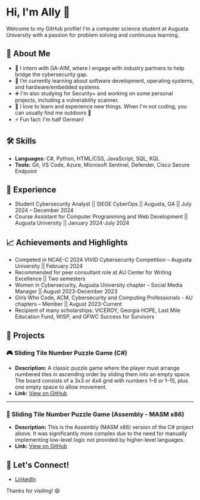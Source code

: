 # Hi, I'm Ally  👋

Welcome to my GitHub profile! I'm a computer science student at Augusta University with a passion for problem solving and continuous learning.

## 🚀 About Me
- 💼 I intern with GA-AIM, where I engage with industry partners to help bridge the cybersecurity gap.
- 📝 I’m currently learning about software development, operating systems, and hardware/embedded systems.
- ➕ I'm also studying for Security+ and working on some personal projects, including a vulnerability scanner.
- 🌱 I love to learn and experience new things. When I'm not coding, you can usually find me outdoors 🌳
- ⚡ Fun fact: I'm half German!

## 🛠️ Skills
- **Languages:** C#, Python, HTML/CSS, JavaScript, SQL, KQL
- **Tools:** Git, VS Code, Azure, Microsoft Sentinel, Defender, Cisco Secure Endpoint

## 💼 Experience
- Student Cybersecurity Analyst || SIEGE CyberOps || Augusta, GA || July 2024 – December 2024
- Course Assistant for Computer Programming and Web Development || Augusta University || January 2024-July 2024
  
## 📈 Achievements and Highlights
- Competed in NCAE-C 2024 VIVID Cybersecurity Competition – Augusta University || February 2024
- Recommended for peer consultant role at AU Center for Writing Excellence || Two semesters
- Women in Cybersecurity, Augusta University chapter – Social Media Manager || August 2023-December 2023
- Girls Who Code, ACM, Cybersecurity and Computing Professionals - AU chapters – Member || August 2023-Current
- Recipient of many scholarships: VICEROY, Georgia HOPE, Last Mile Education Fund, WISP, and GFWC Success for Survivors
  
## 🔧 Projects

### 🎮 Sliding Tile Number Puzzle Game (C#)
- **Description:** A classic puzzle game where the player must arrange numbered tiles in ascending order by sliding them into an empty space. The board consists of a 3x3 or 4x4 grid with numbers 1–8 or 1–15, plus one empty space to allow movement.
- **Link:** [View on GitHub](#)

---

### 🧩 Sliding Tile Number Puzzle Game (Assembly - MASM x86)
- **Description:** This is the Assembly (MASM x86) version of the C# project above. It was significantly more complex due to the need for manually implementing low-level logic not provided by higher-level languages.
- **Link:** [View on GitHub](#)


## 💬 Let's Connect!
- [LinkedIn](https://www.linkedin.com/in/allisonsprice)

Thanks for visiting! 😄
